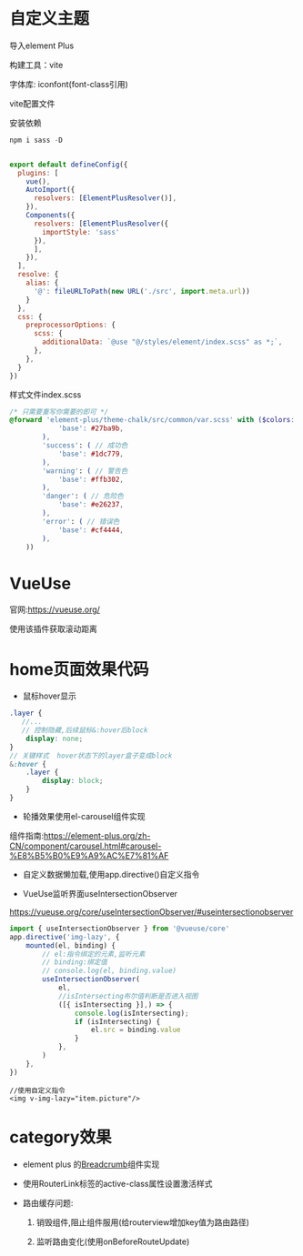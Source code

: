 # 自定义主题

导入element Plus

构建工具：vite

字体库: iconfont(font-class引用)

vite配置文件

安装依赖

```js
npm i sass -D
```

```js

export default defineConfig({
  plugins: [
    vue(),
    AutoImport({
      resolvers: [ElementPlusResolver()],
    }),
    Components({
      resolvers: [ElementPlusResolver({
        importStyle: 'sass'
      }),
      ],
    }),
  ],
  resolve: {
    alias: {
      '@': fileURLToPath(new URL('./src', import.meta.url))
    }
  },
  css: {
    preprocessorOptions: {
      scss: {
        additionalData: `@use "@/styles/element/index.scss" as *;`,
      },
    },
  }
})

```

样式文件index.scss

```scss
/* 只需要重写你需要的即可 */
@forward 'element-plus/theme-chalk/src/common/var.scss' with ($colors: ('primary': ( // 主色
            'base': #27ba9b,
        ),
        'success': ( // 成功色
            'base': #1dc779,
        ),
        'warning': ( // 警告色
            'base': #ffb302,
        ),
        'danger': ( // 危险色
            'base': #e26237,
        ),
        'error': ( // 错误色
            'base': #cf4444,
        ),
    ))
```

#  VueUse

官网:https://vueuse.org/

使用该插件获取滚动距离

# home页面效果代码

+ 鼠标hover显示

```scss
.layer {
   //...
   // 控制隐藏,后续鼠标&:hover后block
    display: none;
}
// 关键样式  hover状态下的layer盒子变成block
&:hover {
	.layer {
		display: block;
    }
}
```

+ 轮播效果使用el-carousel组件实现

组件指南:https://element-plus.org/zh-CN/component/carousel.html#carousel-%E8%B5%B0%E9%A9%AC%E7%81%AF

+ 自定义数据懒加载,使用app.directive()自定义指令

+ VueUse监听界面useIntersectionObserver

https://vueuse.org/core/useIntersectionObserver/#useintersectionobserver

```js
import { useIntersectionObserver } from '@vueuse/core'
app.directive('img-lazy', {
    mounted(el, binding) {
        // el:指令绑定的元素,监听元素
        // binding:绑定值
        // console.log(el, binding.value)
        useIntersectionObserver(
            el,
            //isIntersecting布尔值判断是否进入视图
            ([{ isIntersecting }],) => {
                console.log(isIntersecting);
                if (isIntersecting) {
                    el.src = binding.value
                }
            },
        )
    },
})
```

```vue
//使用自定义指令
<img v-img-lazy="item.picture"/>
```



# category效果

+ element plus 的[Breadcrumb](https://element-plus.org/zh-CN/component/breadcrumb.html)组件实现

+ 使用RouterLink标签的active-class属性设置激活样式

+ 路由缓存问题:

  1. 销毁组件,阻止组件服用(给routerview增加key值为路由路径)

  2. 监听路由变化(使用onBeforeRouteUpdate)

  

